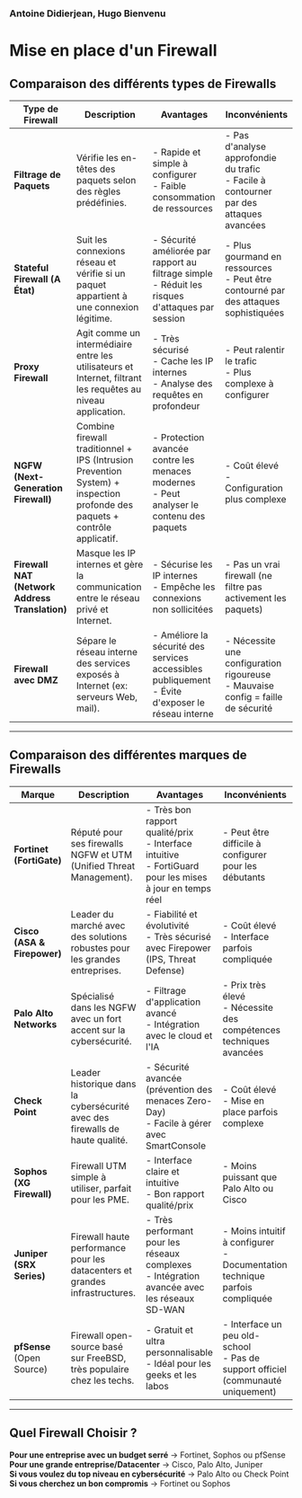 ### Antoine Didierjean, Hugo Bienvenu

# Mise en place d'un Firewall

## Comparaison des différents types de Firewalls  

| **Type de Firewall** | **Description** | **Avantages** | **Inconvénients** |
|----------------------|----------------|---------------|-------------------|
| **Filtrage de Paquets** | Vérifie les en-têtes des paquets selon des règles prédéfinies. | - Rapide et simple à configurer <br> - Faible consommation de ressources | - Pas d'analyse approfondie du trafic <br> - Facile à contourner par des attaques avancées |
| **Stateful Firewall (A État)** | Suit les connexions réseau et vérifie si un paquet appartient à une connexion légitime. | - Sécurité améliorée par rapport au filtrage simple <br> - Réduit les risques d'attaques par session | - Plus gourmand en ressources <br> - Peut être contourné par des attaques sophistiquées |
| **Proxy Firewall** | Agit comme un intermédiaire entre les utilisateurs et Internet, filtrant les requêtes au niveau application. | - Très sécurisé <br> - Cache les IP internes <br> - Analyse des requêtes en profondeur | - Peut ralentir le trafic <br> - Plus complexe à configurer |
| **NGFW (Next-Generation Firewall)** | Combine firewall traditionnel + IPS (Intrusion Prevention System) + inspection profonde des paquets + contrôle applicatif. | - Protection avancée contre les menaces modernes <br> - Peut analyser le contenu des paquets | - Coût élevé <br> - Configuration plus complexe |
| **Firewall NAT (Network Address Translation)** | Masque les IP internes et gère la communication entre le réseau privé et Internet. | - Sécurise les IP internes <br> - Empêche les connexions non sollicitées | - Pas un vrai firewall (ne filtre pas activement les paquets) |
| **Firewall avec DMZ** | Sépare le réseau interne des services exposés à Internet (ex: serveurs Web, mail). | - Améliore la sécurité des services accessibles publiquement <br> - Évite d'exposer le réseau interne | - Nécessite une configuration rigoureuse <br> - Mauvaise config = faille de sécurité |

---

## Comparaison des différentes marques de Firewalls  

| **Marque** | **Description** | **Avantages** | **Inconvénients** |
|------------|----------------|---------------|-------------------|
| **Fortinet (FortiGate)** | Réputé pour ses firewalls NGFW et UTM (Unified Threat Management). | - Très bon rapport qualité/prix <br> - Interface intuitive <br> - FortiGuard pour les mises à jour en temps réel | - Peut être difficile à configurer pour les débutants |
| **Cisco (ASA & Firepower)** | Leader du marché avec des solutions robustes pour les grandes entreprises. | - Fiabilité et évolutivité <br> - Très sécurisé avec Firepower (IPS, Threat Defense) | - Coût élevé <br> - Interface parfois compliquée |
| **Palo Alto Networks** | Spécialisé dans les NGFW avec un fort accent sur la cybersécurité. | - Filtrage d'application avancé <br> - Intégration avec le cloud et l'IA | - Prix très élevé <br> - Nécessite des compétences techniques avancées |
| **Check Point** | Leader historique dans la cybersécurité avec des firewalls de haute qualité. | - Sécurité avancée (prévention des menaces Zero-Day) <br> - Facile à gérer avec SmartConsole | - Coût élevé <br> - Mise en place parfois complexe |
| **Sophos (XG Firewall)** | Firewall UTM simple à utiliser, parfait pour les PME. | - Interface claire et intuitive <br> - Bon rapport qualité/prix | - Moins puissant que Palo Alto ou Cisco |
| **Juniper (SRX Series)** | Firewall haute performance pour les datacenters et grandes infrastructures. | - Très performant pour les réseaux complexes <br> - Intégration avancée avec les réseaux SD-WAN | - Moins intuitif à configurer <br> - Documentation technique parfois compliquée |
| **pfSense** (Open Source) | Firewall open-source basé sur FreeBSD, très populaire chez les techs. | - Gratuit et ultra personnalisable <br> - Idéal pour les geeks et les labos | - Interface un peu old-school <br> - Pas de support officiel (communauté uniquement) |

---

## Quel Firewall Choisir ?  

**Pour une entreprise avec un budget serré** → Fortinet, Sophos ou pfSense  
**Pour une grande entreprise/Datacenter** → Cisco, Palo Alto, Juniper  
**Si vous voulez du top niveau en cybersécurité** → Palo Alto ou Check Point  
**Si vous cherchez un bon compromis** → Fortinet ou Sophos  
